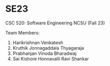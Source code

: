 # SE23
CSC 520: Software Engineering NCSU (Fall 23)

Team Members:
1) Harikrishnan Venkatesh
2) Kruthik Jonnagaddala Thyagaraja
3) Prabhanjan Vinoda Bharadwaj
4) Sai Kishore Honnavalli Ravi Shankar
